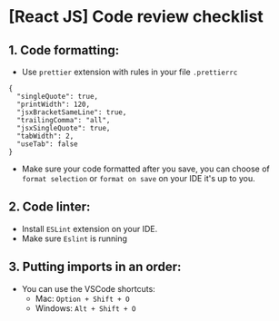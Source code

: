 # [React JS] Code review checklist

## 1.  Code formatting:
- Use `prettier` extension with rules in your file `.prettierrc`
```
{
  "singleQuote": true,
  "printWidth": 120,
  "jsxBracketSameLine": true,
  "trailingComma": "all",
  "jsxSingleQuote": true,
  "tabWidth": 2,
  "useTab": false
}
```
- Make sure your code formatted after you save, you can choose of `format selection` or `format on save` on your IDE it's up to you.

## 2. Code linter:
- Install `ESLint` extension on your IDE.
- Make sure `Eslint` is running

## 3. Putting imports in an order:
- You can use the VSCode shortcuts:
  - Mac: `Option + Shift + O`
  - Windows:  `Alt + Shift + O`

